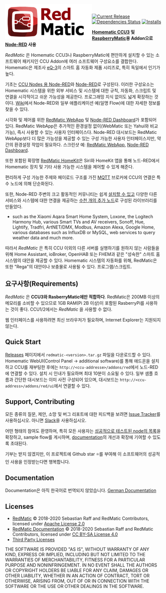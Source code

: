 <img height="112px" src="assets/redmatic5-compact.png" align="left"/>

<br>

[![Current Release](https://img.shields.io/github/release/rdmtc/RedMatic.svg?colorB=4cc61e)](https://github.com/rdmtc/RedMatic/releases/latest)
[![Dependencies Status](https://david-dm.org/rdmtc/redmatic/status.svg)](https://david-dm.org/rdmtc/redmatic)
[![Installs](https://telemetry.redmatic.de/total.svg)](https://telemetry.redmatic.de/#36500)


**[Homematic CCU3](https://www.eq-3.de/produkte/homematic/zentralen-und-gateways/smart-home-zentrale-ccu3.html) 및
[RaspberryMatic](https://github.com/jens-maus/RaspberryMatic)용 Addon으로[Node-RED](https://nodered.org/about/) 사용**


_RedMatic_ 은 Homematic CCU3나 RaspberryMatic에 편안하게 설치할 수 있는 소프트웨어 패키지인 CCU Addon에 여러 소프트웨어 구성요소를 결합한다. Homematic은 제조사 [eQ-3](https://eq-3.de)의 스마트 홈 자동화 제품 시리즈로, 특히 독일에서 인기가 높다.

기초는 [CCU Nodes 용 Node-RED](https://github.com/rdmtc/node-red-contrib-ccu)와 [Node-RED](https://nodered.org/about/)로 구성된다. 이러한 구성요소는 Homematic 시스템을 위한 외부 서비스 및 시스템에 대한 규칙, 자동화, 스크립트 및 연결을 시각적이고 쉬운 가능성을 제공한다. 프로그래밍 지식 없이도 넓게 확장하는 것이다. [Wiki](https://github.com/rdmtc/RedMatic/wiki)에서 Node-RED와 일부 애플리케이션 예(일명 Flow)에 대한 자세한 정보를 찾을 수 있다.

시각화 및 제어를 위한 [RedMatic WebApp](https://github.com/rdmtc/RedMatic-WebApp) 및 [Node-RED Dashboard](https://github.com/node-red/node-red-dashboard)가 포함되어 있다. RedMatic WebApp은 추가적인 환경설정 없이(WebMatic 또는 Yahui와 비교 가능), 즉시 사용할 수 있는 사용자 인터페이스다. Node-RED 대시보드는 RedMatic WebApp보다 더 많은 가능성을 제공할 수 있는 구성 가능한 사용자 인터페이스지만, 약간의 환경설정 작업이 필요하다.
스크린샷 예: [RedMatic WebApp](https://github.com/rdmtc/RedMatic/wiki/Webapp), [Node-RED Dashboard](https://github.com/rdmtc/RedMatic/wiki/Dashboard-Screenshots).

또한 포함된 확장명 [RedMatic HomeKit](https://github.com/rdmtc/RedMatic/wiki/Homekit)은 Siri와 HomeKit 앱을 통해 노드-RED에서 Homematic 장치 및 기타 사용 가능한 시스템을 제어할 수 있게 해준다.

편리하게 구성 가능한 주제와 페이로드 구조를 가진 [MQTT](https://github.com/rdmtc/RedMatic/wiki/Flow-MQTT) 브로커에 CCU의 연결은 특수 노드에 의해 단순화된다.

또한, Node-RED 주변의 크고 활동적인 커뮤니티는 쉽게 [설치할 수 있고](https://github.com/rdmtc/RedMatic/wiki/Node-Installation) 다양한 다른 서비스와 시스템에 대한 연결을 제공하는 [수천 개의 추가 노드](https://flows.nodered.org/?type=node&num_pages=1)로 구성된 라이브러리를 만들었다.
- such as the Xiaomi Aqara Smart Home System, Loxone, the Logitech Harmony Hub, various Smart TVs and AV receivers, Sonoff, Hue, Lightify, Tradfri, ArtNET/DMX, Modbus, Amazon Alexa, Google Home, various databases such as InfluxDB or MySQL, web services to query weather data and much more.

따라서 _RedMatic_ 은 특히 CCU 이외의 다른 서버를 실행하기를 원하지 않는 사람들을 위해 Home Assistant, ioBroker, OpenHAB 또는 FHEM과 같은 "성숙한" 스마트 홈 시스템의 대안을 제공할 수 있다. 
 Homematic 시스템의 자동화를 위해, RedMatic은 또한 "Rega"의 대안이나 보충물로 사용될 수 있다.
프로그램/스크립트.

## 요구사항(Requirements)

_RedMatic_ 은 __CCU3와 RasberryMatic에만 적합하다__. RedMatic은 200MB 이상의 메모리를 소비할 수 있으므로 1GB RAM(Pi 2B 이상)이 포함된 RasberryPi를 사용하는 것이 좋다. CCU1/2에서는 _RedMatic_ 을 사용할 수 없다.

웹 인터페이스를 사용하려면 최신 브라우저가 필요하며, Internet Explorer는 지원되지 않는다.

## Quick Start

[Releases](https://github.com/rdmtc/RedMatic/releases/latest) 페이지에서 `redmatic-<version>.tar.gz` 파일을 다운로드할 수 있다. Homematic WebUI(Control Panel -> additional software)를 통해 애드온을 설치하고 CCU를 재부팅한 후에는 `http://<ccu-addresse>/addons/red`에서 노드-RED에 연결할 수 있다. 설치 시 인내가 필요하며 최대 10분이 소요될 수 있다. 일부 샘플 흐름과 간단한 대시보드는 이미 사전 구성되어 있으며, 대시보드는 `http://<ccu-address>/addons/red/ui`에서 연결할 수 있다.


## Support, Contributing

모든 종류의 질문, 제안, 소망 및 버그 리포트에 대한 피드백을 보려면 [Issue Tracker](https://github.com/rdmtc/RedMatic/issues)를 사용하십시오. 아니면 [Slack](https://join.slack.com/t/homematicuser/shared_invite/enQtNDgyNDM2OTkyMDA2LWY1YjY0NTE0NmY0OWM3YWUzMzAzMTgxYmRjMTMyOWE3NjkxNDdlMDY5ZjlhYzM5Nzg2N2U2YjdmNzNlYWNhNTU)을 사용하십시오.

어떤 형태의 참여도 환영하며, 특히 모든 사용자는 [성공적으로 테스트된 node의 목록](https://github.com/rdmtc/RedMatic/wiki/Erfolgreich-getestete-Nodes)을 확장하고, sample flow를 게시하며, [documentation](https://github.com/rdmtc/RedMatic/wiki)의 개선과 확장에 기여할 수 있도록 초대된다. 

기부는 받지 않겠지만, 이 프로젝트에 Github star ⭐️를 부여해 이 소프트웨어의 성공적인 사용을 인정받는다면 행복합니다.

## Documentation

Documentation은 아직 한국어로 번역되지 않았습니다. [German Documentation](https://github.com/rdmtc/RedMatic/wiki/Home)


## Licenses

* [RedMatic](https://github.com/rdmtc/RedMatic) © 2018-2020 Sebastian Raff and RedMatic Contributors, licensed under [Apache License 2.0](LICENSE)
* [RedMatic Documentation](https://github.com/rdmtc/RedMatic/wiki) © 2018-2020 Sebastian Raff and RedMatic Contributors, licensed under [CC BY-SA License 4.0](https://creativecommons.org/licenses/by-sa/4.0/)
* [Third Party Licenses](LICENSES.md)

THE SOFTWARE IS PROVIDED "AS IS", WITHOUT WARRANTY OF ANY KIND, EXPRESS OR
IMPLIED, INCLUDING BUT NOT LIMITED TO THE WARRANTIES OF MERCHANTABILITY,
FITNESS FOR A PARTICULAR PURPOSE AND NONINFRINGEMENT. IN NO EVENT SHALL THE
AUTHORS OR COPYRIGHT HOLDERS BE LIABLE FOR ANY CLAIM, DAMAGES OR OTHER
LIABILITY, WHETHER IN AN ACTION OF CONTRACT, TORT OR OTHERWISE, ARISING FROM,
OUT OF OR IN CONNECTION WITH THE SOFTWARE OR THE USE OR OTHER DEALINGS IN THE
SOFTWARE.
